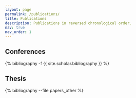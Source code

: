 ```yaml
---
layout: page
permalink: /publications/
title: Publications
description: Publications in reversed chronological order.
nav: true
nav_order: 1
---
```

<!-- _pages/publications.md -->
## Conferences

<div class="publications">

{% bibliography -f {{ site.scholar.bibliography }} %}

</div>

## Thesis

<div class="publications">

{% bibliography --file papers_other %}

</div>
